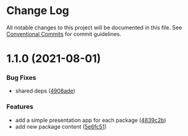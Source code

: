 # Change Log

All notable changes to this project will be documented in this file.
See [Conventional Commits](https://conventionalcommits.org) for commit guidelines.

# 1.1.0 (2021-08-01)


### Bug Fixes

* shared deps ([4908ade](https://github.com/EmanoelLopes/webpack-5-module-federation-example/commit/4908ade730619e9c4d2d77cd4817cdc3d988c27f))


### Features

* add a simple presentation app for each package ([4839c2b](https://github.com/EmanoelLopes/webpack-5-module-federation-example/commit/4839c2bb777e233a99ce8d9943cc1b8a54b0f80a))
* add new package content ([5e6fc51](https://github.com/EmanoelLopes/webpack-5-module-federation-example/commit/5e6fc51b9971b928a4ea14aab5bea6890ae76706))
